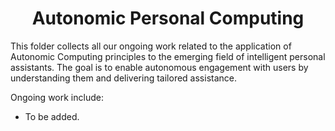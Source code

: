 <h1 align="center">
    <b>Autonomic Personal Computing</b>
</h1>

This folder collects all our ongoing work related to the application of Autonomic Computing principles to the emerging field of intelligent personal assistants. The goal is to enable autonomous engagement with users by understanding them and delivering tailored assistance.

Ongoing work include:
- To be added.